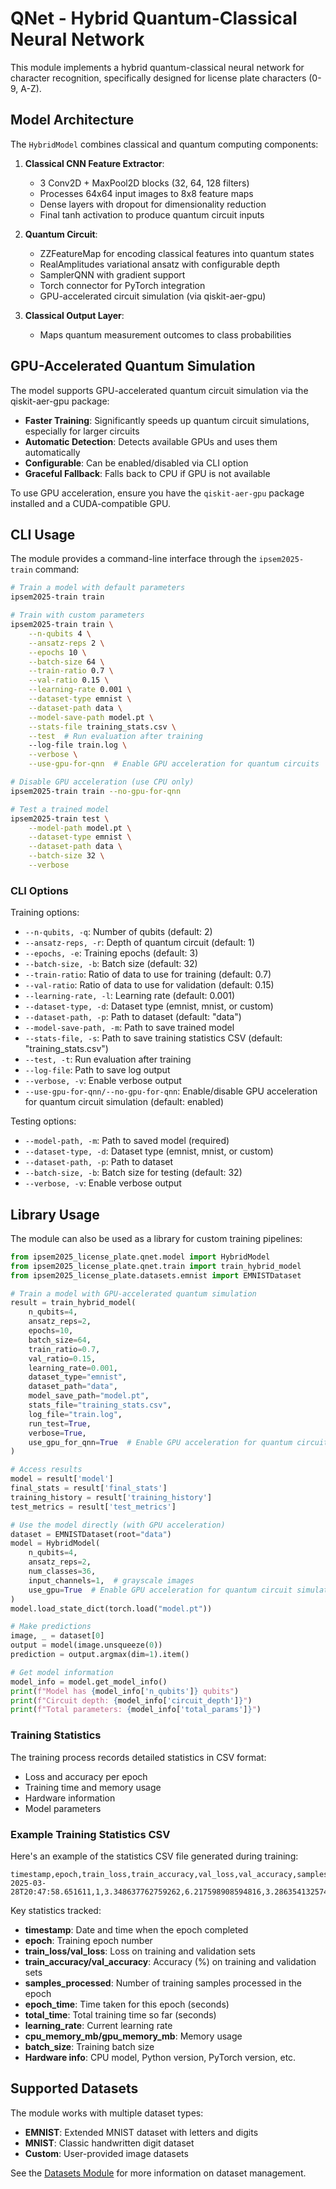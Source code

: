 # QNet - Hybrid Quantum-Classical Neural Network

This module implements a hybrid quantum-classical neural network for character recognition, specifically designed for license plate characters (0-9, A-Z).

## Model Architecture

The `HybridModel` combines classical and quantum computing components:

1. **Classical CNN Feature Extractor**:
   - 3 Conv2D + MaxPool2D blocks (32, 64, 128 filters)
   - Processes 64x64 input images to 8x8 feature maps
   - Dense layers with dropout for dimensionality reduction
   - Final tanh activation to produce quantum circuit inputs

2. **Quantum Circuit**:
   - ZZFeatureMap for encoding classical features into quantum states
   - RealAmplitudes variational ansatz with configurable depth
   - SamplerQNN with gradient support
   - Torch connector for PyTorch integration
   - GPU-accelerated circuit simulation (via qiskit-aer-gpu)

3. **Classical Output Layer**:
   - Maps quantum measurement outcomes to class probabilities

## GPU-Accelerated Quantum Simulation

The model supports GPU-accelerated quantum circuit simulation via the qiskit-aer-gpu package:

- **Faster Training**: Significantly speeds up quantum circuit simulations, especially for larger circuits
- **Automatic Detection**: Detects available GPUs and uses them automatically
- **Configurable**: Can be enabled/disabled via CLI option
- **Graceful Fallback**: Falls back to CPU if GPU is not available

To use GPU acceleration, ensure you have the `qiskit-aer-gpu` package installed and a CUDA-compatible GPU.

## CLI Usage

The module provides a command-line interface through the `ipsem2025-train` command:

```bash
# Train a model with default parameters
ipsem2025-train train

# Train with custom parameters
ipsem2025-train train \
    --n-qubits 4 \
    --ansatz-reps 2 \
    --epochs 10 \
    --batch-size 64 \
    --train-ratio 0.7 \
    --val-ratio 0.15 \
    --learning-rate 0.001 \
    --dataset-type emnist \
    --dataset-path data \
    --model-save-path model.pt \
    --stats-file training_stats.csv \
    --test  # Run evaluation after training
    --log-file train.log \
    --verbose \
    --use-gpu-for-qnn  # Enable GPU acceleration for quantum circuits

# Disable GPU acceleration (use CPU only)
ipsem2025-train train --no-gpu-for-qnn

# Test a trained model
ipsem2025-train test \
    --model-path model.pt \
    --dataset-type emnist \
    --dataset-path data \
    --batch-size 32 \
    --verbose
```

### CLI Options

Training options:
- `--n-qubits, -q`: Number of qubits (default: 2)
- `--ansatz-reps, -r`: Depth of quantum circuit (default: 1)
- `--epochs, -e`: Training epochs (default: 3)
- `--batch-size, -b`: Batch size (default: 32)
- `--train-ratio`: Ratio of data to use for training (default: 0.7)
- `--val-ratio`: Ratio of data to use for validation (default: 0.15)
- `--learning-rate, -l`: Learning rate (default: 0.001)
- `--dataset-type, -d`: Dataset type (emnist, mnist, or custom)
- `--dataset-path, -p`: Path to dataset (default: "data")
- `--model-save-path, -m`: Path to save trained model
- `--stats-file, -s`: Path to save training statistics CSV (default: "training_stats.csv")
- `--test, -t`: Run evaluation after training
- `--log-file`: Path to save log output
- `--verbose, -v`: Enable verbose output
- `--use-gpu-for-qnn/--no-gpu-for-qnn`: Enable/disable GPU acceleration for quantum circuit simulation (default: enabled)

Testing options:
- `--model-path, -m`: Path to saved model (required)
- `--dataset-type, -d`: Dataset type (emnist, mnist, or custom)
- `--dataset-path, -p`: Path to dataset
- `--batch-size, -b`: Batch size for testing (default: 32)
- `--verbose, -v`: Enable verbose output

## Library Usage

The module can also be used as a library for custom training pipelines:

```python
from ipsem2025_license_plate.qnet.model import HybridModel
from ipsem2025_license_plate.qnet.train import train_hybrid_model
from ipsem2025_license_plate.datasets.emnist import EMNISTDataset

# Train a model with GPU-accelerated quantum simulation
result = train_hybrid_model(
    n_qubits=4,
    ansatz_reps=2,
    epochs=10,
    batch_size=64,
    train_ratio=0.7,
    val_ratio=0.15,
    learning_rate=0.001,
    dataset_type="emnist",
    dataset_path="data",
    model_save_path="model.pt",
    stats_file="training_stats.csv",
    log_file="train.log",
    run_test=True,
    verbose=True,
    use_gpu_for_qnn=True  # Enable GPU acceleration for quantum circuits
)

# Access results
model = result['model']
final_stats = result['final_stats']
training_history = result['training_history']
test_metrics = result['test_metrics']

# Use the model directly (with GPU acceleration)
dataset = EMNISTDataset(root="data")
model = HybridModel(
    n_qubits=4, 
    ansatz_reps=2, 
    num_classes=36,
    input_channels=1,  # grayscale images
    use_gpu=True  # Enable GPU acceleration for quantum circuit simulation
)
model.load_state_dict(torch.load("model.pt"))

# Make predictions
image, _ = dataset[0]
output = model(image.unsqueeze(0))
prediction = output.argmax(dim=1).item()

# Get model information
model_info = model.get_model_info()
print(f"Model has {model_info['n_qubits']} qubits")
print(f"Circuit depth: {model_info['circuit_depth']}")
print(f"Total parameters: {model_info['total_params']}")
```

### Training Statistics

The training process records detailed statistics in CSV format:
- Loss and accuracy per epoch
- Training time and memory usage
- Hardware information
- Model parameters

### Example Training Statistics CSV

Here's an example of the statistics CSV file generated during training:

```csv
timestamp,epoch,train_loss,train_accuracy,val_loss,val_accuracy,samples_processed,epoch_time,total_time,learning_rate,cpu_memory_mb,gpu_memory_mb,batch_size,cpu_model,python_version,torch_version,cuda_version,total_memory,cpu_count,cpu_threads
2025-03-28T20:47:58.651611,1,3.348637762759262,6.217598908594816,3.286354132574653,6.647339699863575,58640,809.327287197113,1007.9645798206329,0.001,1277.4140625,0,32,x86_64,3.12.8,2.6.0+cu124,N/A,62.7GB,6,12
```

Key statistics tracked:
- **timestamp**: Date and time when the epoch completed
- **epoch**: Training epoch number
- **train_loss/val_loss**: Loss on training and validation sets
- **train_accuracy/val_accuracy**: Accuracy (%) on training and validation sets
- **samples_processed**: Number of training samples processed in the epoch
- **epoch_time**: Time taken for this epoch (seconds)
- **total_time**: Total training time so far (seconds)
- **learning_rate**: Current learning rate
- **cpu_memory_mb/gpu_memory_mb**: Memory usage
- **batch_size**: Training batch size
- **Hardware info**: CPU model, Python version, PyTorch version, etc.

## Supported Datasets

The module works with multiple dataset types:
- **EMNIST**: Extended MNIST dataset with letters and digits
- **MNIST**: Classic handwritten digit dataset
- **Custom**: User-provided image datasets

See the [Datasets Module](../datasets/README.md) for more information on dataset management.
